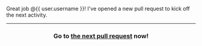 Great job @{{ user.username }}! I've opened a new pull request to kick off the next activity.

<hr>
<h3 align="center">Go to <a href="{{ prUrl }}">the next pull request</a> now!</h3>
